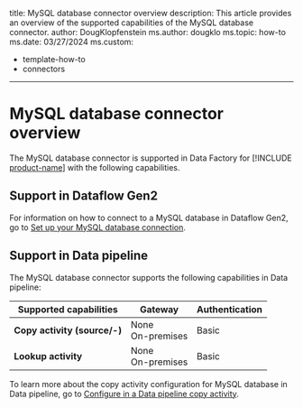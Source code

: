title: MySQL database connector overview
description: This article provides an overview of the supported capabilities of the MySQL database connector.
author: DougKlopfenstein
ms.author: dougklo
ms.topic: how-to
ms.date: 03/27/2024
ms.custom:
  - template-how-to
  - connectors
---

# MySQL database connector overview

The MySQL database connector is supported in Data Factory for [!INCLUDE [product-name](../includes/product-name.md)] with the following capabilities.

## Support in Dataflow Gen2

For information on how to connect to a MySQL database in Dataflow Gen2, go to [Set up your MySQL database connection](connector-mysql-database.md).

## Support in Data pipeline

The MySQL database connector supports the following capabilities in Data pipeline:

| Supported capabilities | Gateway | Authentication |
| --- | --- | ---|
| **Copy activity (source/-)** | None <br>On-premises | Basic |
| **Lookup activity** | None <br>On-premises | Basic |

To learn more about the copy activity configuration for MySQL database in Data pipeline, go to [Configure in a Data pipeline copy activity](connector-mysql-database-copy-activity.md).
